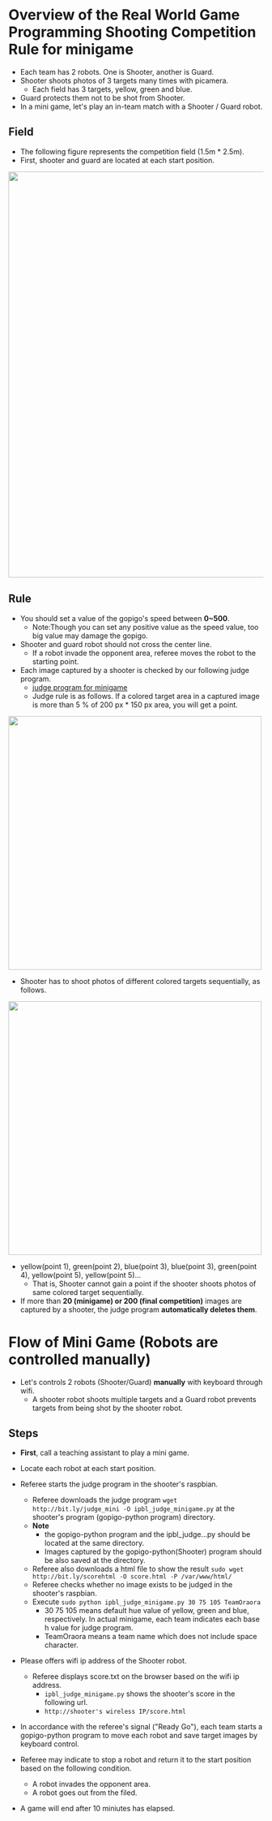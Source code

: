 # Overview of the Real World Game Programming Shooting Competition Rule for minigame
- Each team has 2 robots. One is Shooter, another is Guard.
- Shooter shoots photos of 3 targets many times with picamera.
  - Each field has 3 targets, yellow, green and blue.
- Guard protects them not to be shot from Shooter.
- In a mini game, let's play an in-team match with a Shooter / Guard robot.

## Field
- The following figure represents the competition field (1.5m * 2.5m).
- First, shooter and guard are located at each start position.

<a href="https://sites.google.com/site/ipbloit/private/2019/04/field.jpg"><img src="https://sites.google.com/site/ipbloit/private/2019/04/field.jpg" border="0" width="800"></a>

## Rule
- You should set a value of the gopigo's speed between **0~500**.
  - Note:Though you can set any positive value as the speed value, too big value may damage the gopigo.
- Shooter and guard robot should not cross the center line.
  - If a robot invade the opponent area, referee moves the robot to the starting point.
- Each image captured by a shooter is checked by our following judge program.
  - [judge program for minigame](http://bit.ly/judge_mini)
  - Judge rule is as follows. If a colored target area in a captured image is more than 5 % of 200 px * 150 px area, you will get a point.

<a href="https://sites.google.com/site/ipbloit/private/2019/04/judge.jpg"><img src="https://sites.google.com/site/ipbloit/private/2019/04/judge.jpg" border="0" width="500"></a>

- Shooter has to shoot photos of different colored targets sequentially, as follows.

<a href="https://sites.google.com/site/ipbloit/private/2019/04/judge2.jpg"><img src="https://sites.google.com/site/ipbloit/private/2019/04/judge2.jpg" border="0" width="500"></a>

- yellow(point 1), green(point 2), blue(point 3), blue(point 3), green(point 4), yellow(point 5), yellow(point 5)...
  - That is, Shooter cannot gain a point if the shooter shoots photos of same colored target sequentially.
- If more than **20 (minigame) or 200 (final competition)** images are captured by a shooter, the judge program **automatically deletes them**.

# Flow of Mini Game (Robots are controlled manually)
- Let's controls 2 robots (Shooter/Guard) **manually** with keyboard through wifi.
  - A shooter robot shoots multiple targets and a Guard robot prevents targets from being shot by the shooter robot.

## Steps
- **First**, call a teaching assistant to play a mini game.
- Locate each robot at each start position.
- Referee starts the judge program in the shooter's raspbian.
  - Referee downloads the judge program ``wget http://bit.ly/judge_mini -O ipbl_judge_minigame.py`` at the shooter's program (gopigo-python program) directory.
  - **Note**
    - the gopigo-python program and the ipbl_judge...py should be located at the same directory.
    - Images captured by the gopigo-python(Shooter) program should be also saved at the directory.
  - Referee also downloads a html file to show the result ``sudo wget http://bit.ly/scorehtml -O score.html -P /var/www/html/``
  - Referee checks whether no image exists to be judged in the shooter's raspbian.
  - Execute `sudo python ipbl_judge_minigame.py 30 75 105 TeamOraora`
    - 30 75 105 means default hue value of yellow, green and blue, respectively. In actual minigame, each team indicates each base h value for judge program.
    - TeamOraora means a team name which does not include space character.
- Please offers wifi ip address of the Shooter robot.
  - Referee displays score.txt on the browser based on the wifi ip address.
    - `ipbl_judge_minigame.py` shows the shooter's score in the following url.
    - `http://shooter's wireless IP/score.html`

- In accordance with the referee's signal ("Ready Go"), each team starts a gopigo-python program to move each robot and save target images by keyboard control.
- Referee may indicate to stop a robot and return it to the start position based on the following condition. 
  - A robot invades the opponent area.
  - A robot goes out from the filed.
- A game will end after 10 miniutes has elapsed.
